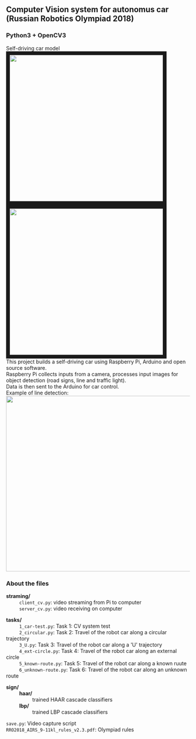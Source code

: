 ## Computer Vision system for autonomus car <br>(Russian Robotics Olympiad 2018)
### Python3 + OpenCV3

Self-driving car model
<br>
<img src="https://habrastorage.org/webt/3l/sd/x7/3lsdx7wiyhgmnoff5unxqxcqsrw.jpeg" width="420" height="400" border="10"/>
<img src="https://habrastorage.org/webt/hv/jf/xn/hvjfxnredlzqn_w0lqinb-naj4w.jpeg" width="420" height="400" border="10"/> 
<br>
This project builds a self-driving car using Raspberry Pi, Arduino and open source software.
<br>
Raspberry Pi collects inputs from a camera, processes input images for object detection (road signs, line and traffic light).
<br>
Data is then sent to the Arduino for car control. 
<br>
Example of line detection:
<img src="line.gif" width="640" height="480" />
<br>


### About the files
**straming/**  
  &emsp; &emsp; `client_cv.py`: video streaming from Pi to computer  
  &emsp; &emsp;  `server_cv.py`: video receiving on computer
  
**tasks/**  
  &emsp; &emsp;  `1_car-test.py`: Task 1: CV system test
  <br>
  &emsp; &emsp;  `2_circular.py`: Task 2: Travel of the robot car along a circular trajectory
  <br>
  &emsp; &emsp;  `3_U.py`: Task 3: Travel of the robot car along a 'U' trajectory
  <br>
  &emsp; &emsp;  `4_ext-circle.py`: Task 4: Travel of the robot car along an external circle
  <br>
  &emsp; &emsp;  `5_known-route.py`: Task 5: Travel of the robot car along a known ruute
  <br>
  &emsp; &emsp;  `6_unknown-route.py`: Task 6: Travel of the robot car along an unknown route 
  <br>
  
**sign/**    
  &emsp; &emsp;  **haar/**  
      &emsp; &emsp;  &emsp; &emsp;  trained HAAR cascade classifiers  
  &emsp; &emsp;  **lbp/**   
      &emsp; &emsp;  &emsp; &emsp;  trained LBP cascade classifiers  
      
`save.py`:     Video capture script
<br>
`RRO2018_AIRS_9-11kl_rules_v2.3.pdf`: Olympiad rules
